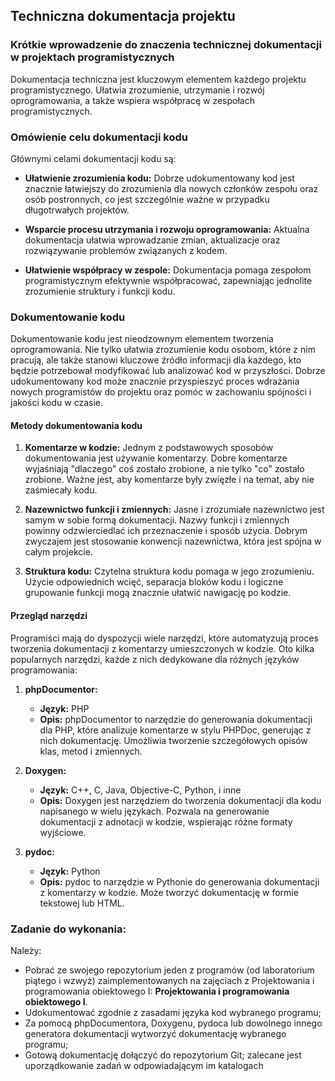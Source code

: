 ## Techniczna dokumentacja projektu

### Krótkie wprowadzenie do znaczenia technicznej dokumentacji w projektach programistycznych

Dokumentacja techniczna jest kluczowym elementem każdego projektu programistycznego. Ułatwia zrozumienie, utrzymanie i rozwój oprogramowania, a także wspiera współpracę w zespołach programistycznych.

### Omówienie celu dokumentacji kodu

Głównymi celami dokumentacji kodu są:

- **Ułatwienie zrozumienia kodu:** Dobrze udokumentowany kod jest znacznie łatwiejszy do zrozumienia dla nowych członków zespołu oraz osób postronnych, co jest szczególnie ważne w przypadku długotrwałych projektów.

- **Wsparcie procesu utrzymania i rozwoju oprogramowania:** Aktualna dokumentacja ułatwia wprowadzanie zmian, aktualizacje oraz rozwiązywanie problemów związanych z kodem.

- **Ułatwienie współpracy w zespole:** Dokumentacja pomaga zespołom programistycznym efektywnie współpracować, zapewniając jednolite zrozumienie struktury i funkcji kodu.

### Dokumentowanie kodu

Dokumentowanie kodu jest nieodzownym elementem tworzenia oprogramowania. Nie tylko ułatwia zrozumienie kodu osobom, które z nim pracują, ale także stanowi kluczowe źródło informacji dla każdego, kto będzie potrzebował modyfikować lub analizować kod w przyszłości. Dobrze udokumentowany kod może znacznie przyspieszyć proces wdrażania nowych programistów do projektu oraz pomóc w zachowaniu spójności i jakości kodu w czasie.

#### Metody dokumentowania kodu

1. **Komentarze w kodzie:** Jednym z podstawowych sposobów dokumentowania jest używanie komentarzy. Dobre komentarze wyjaśniają "dlaczego" coś zostało zrobione, a nie tylko "co" zostało zrobione. Ważne jest, aby komentarze były zwięzłe i na temat, aby nie zaśmiecały kodu.

2. **Nazewnictwo funkcji i zmiennych:** Jasne i zrozumiałe nazewnictwo jest samym w sobie formą dokumentacji. Nazwy funkcji i zmiennych powinny odzwierciedlać ich przeznaczenie i sposób użycia. Dobrym zwyczajem jest stosowanie konwencji nazewnictwa, która jest spójna w całym projekcie.

3. **Struktura kodu:** Czytelna struktura kodu pomaga w jego zrozumieniu. Użycie odpowiednich wcięć, separacja bloków kodu i logiczne grupowanie funkcji mogą znacznie ułatwić nawigację po kodzie.

#### Przegląd narzędzi

Programiści mają do dyspozycji wiele narzędzi, które automatyzują proces tworzenia dokumentacji z komentarzy umieszczonych w kodzie. Oto kilka popularnych narzędzi, każde z nich dedykowane dla różnych języków programowania:

1. **phpDocumentor:**
   - **Język:** PHP
   - **Opis:** phpDocumentor to narzędzie do generowania dokumentacji dla PHP, które analizuje komentarze w stylu PHPDoc, generując z nich dokumentację. Umożliwia tworzenie szczegółowych opisów klas, metod i zmiennych.

2. **Doxygen:**
   - **Język:** C++, C, Java, Objective-C, Python, i inne
   - **Opis:** Doxygen jest narzędziem do tworzenia dokumentacji dla kodu napisanego w wielu językach. Pozwala na generowanie dokumentacji z adnotacji w kodzie, wspierając różne formaty wyjściowe.

3. **pydoc:**
   - **Język:** Python
   - **Opis:** pydoc to narzędzie w Pythonie do generowania dokumentacji z komentarzy w kodzie. Może tworzyć dokumentację w formie tekstowej lub HTML.

### Zadanie do wykonania:

Należy:

- Pobrać ze swojego repozytorium jeden z programów (od laboratorium piątego i wzwyż) zaimplementowanych na zajęciach z Projektowania i programowania obiektowego I: **Projektowania i programowania obiektowego I**.
- Udokumentować zgodnie z zasadami języka kod wybranego programu; 
- Za pomocą phpDocumentora, Doxygenu, pydoca lub dowolnego innego generatora dokumentacji wytworzyć dokumentację wybranego programu;
- Gotową dokumentację dołączyć do repozytorium Git; zalecane jest uporządkowanie zadań w odpowiadającym im katalogach